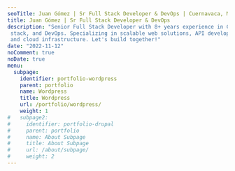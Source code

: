 ```yaml
---
seoTitle: Juan Gómez | Sr Full Stack Developer & DevOps | Cuernavaca, MX
title: Juan Gómez | Sr Full Stack Developer & DevOps
description: "Senior Full Stack Developer with 8+ years experience in CMS, MERN
 stack, and DevOps. Specializing in scalable web solutions, API development,
 and cloud infrastructure. Let's build together!"
date: "2022-11-12"
noComment: true
noDate: true
menu:
  subpage:
    identifier: portfolio-wordpress
    parent: portfolio
    name: Wordpress
    title: Wordpress
    url: /portfolio/wordpress/
    weight: 1
#   subpage2:
#     identifier: portfolio-drupal
#     parent: portfolio
#     name: About Subpage
#     title: About Subpage
#     url: /about/subpage/
#     weight: 2
---
```


